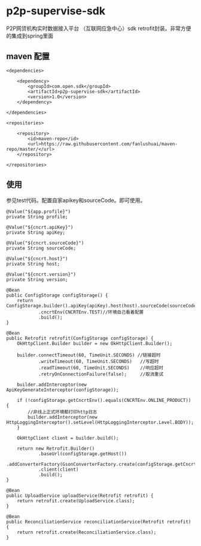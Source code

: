 # p2p-supervise-sdk
P2P网贷机构实时数据接入平台 （互联网应急中心）sdk retrofit封装。非常方便的集成到spring里面

## maven 配置

    <dependencies>

        <dependency>
            <groupId>com.open.sdk</groupId>
            <artifactId>p2p-supervise-sdk</artifactId>
            <version>1.0</version>
        </dependency>

    </dependencies>

    <repositories>

        <repository>
            <id>maven-repo</id>
            <url>https://raw.githubusercontent.com/fanlushuai/maven-repo/master/</url>
        </repository>

    </repositories>


## 使用
  参见test代码。配置自家apikey和sourceCode。即可使用。
  
  
  
    @Value("${app.profile}")
    private String profile;

    @Value("${cncrt.apiKey}")
    private String apiKey;

    @Value("${cncrt.sourceCode}")
    private String sourceCode;

    @Value("${cncrt.host}")
    private String host;

    @Value("${cncrt.version}")
    private String version;

    @Bean
    public ConfigStorage configStorage() {
        return ConfigStorage.builder().apiKey(apiKey).host(host).sourceCode(sourceCode).version(version)
                .cncrtEnv(CNCRTEnv.TEST)//环境自己看着配置
                .build();
    }

    @Bean
    public Retrofit retrofit(ConfigStorage configStorage) {
        OkHttpClient.Builder builder = new OkHttpClient.Builder();

        builder.connectTimeout(60, TimeUnit.SECONDS) //链接超时
                .writeTimeout(60, TimeUnit.SECONDS)   //写超时
                .readTimeout(60, TimeUnit.SECONDS)    //响应超时
                .retryOnConnectionFailure(false);     //取消重试

        builder.addInterceptor(new ApiKeyGenerateInterceptor(configStorage));

        if (!configStorage.getCncrtEnv().equals(CNCRTEnv.ONLINE_PRODUCT)) {
            //非线上正式环境都打印http日志
            builder.addInterceptor(new HttpLoggingInterceptor().setLevel(HttpLoggingInterceptor.Level.BODY));
        }

        OkHttpClient client = builder.build();

        return new Retrofit.Builder()
                .baseUrl(configStorage.getHost())
                .addConverterFactory(GsonConverterFactory.create(configStorage.getCncrtEnv()))
                .client(client)
                .build();
    }

    @Bean
    public UploadService uploadService(Retrofit retrofit) {
        return retrofit.create(UploadService.class);
    }

    @Bean
    public ReconciliationService reconciliationService(Retrofit retrofit) {
        return retrofit.create(ReconciliationService.class);
    }
    
    
    
    
